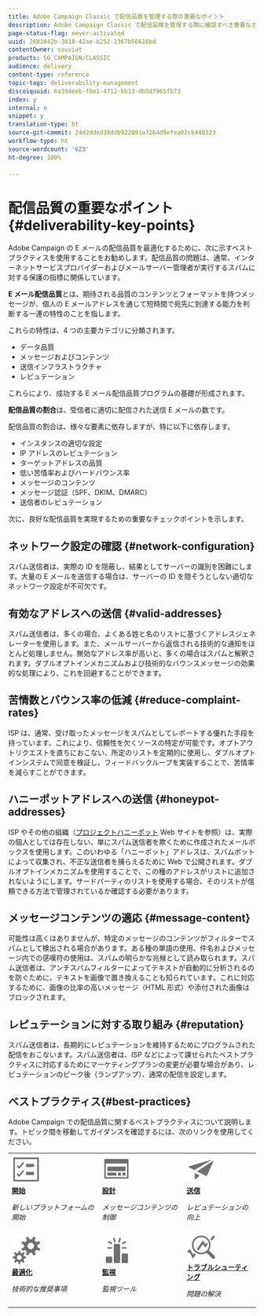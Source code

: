 ```yaml
---
title: Adobe Campaign Classic で配信品質を管理する際の重要なポイント
description: Adobe Campaign Classic で配信品質を管理する際に確認すべき重要なポイントは何ですか？
page-status-flag: never-activated
uuid: 2681042b-3018-42ae-b252-2367b56616bd
contentOwner: sauviat
products: SG_CAMPAIGN/CLASSIC
audience: delivery
content-type: reference
topic-tags: deliverability-management
discoiquuid: 6a394eeb-fbe1-4712-bb13-db5d7965fb73
index: y
internal: n
snippet: y
translation-type: ht
source-git-commit: 24d2dded38ddb922891a7264d9efea02cb448323
workflow-type: ht
source-wordcount: '623'
ht-degree: 100%

---
```



# 配信品質の重要なポイント{#deliverability-key-points}

Adobe Campaign の E メールの配信品質を最適化するために、次に示すベストプラクティスを使用することをお勧めします。配信品質の問題は、通常、インターネットサービスプロバイダーおよびメールサーバー管理者が実行するスパムに対する保護の指標に関係しています。

**E メール配信品質**&#x200B;とは、期待される品質のコンテンツとフォーマットを持つメッセージが、個人の E メールアドレスを通じて短時間で宛先に到達する能力を判断する一連の特性のことを指します。

これらの特性は、4 つの主要カテゴリに分類されます。
* データ品質
* メッセージおよびコンテンツ
* 送信インフラストラクチャ
* レピュテーション

これらにより、成功する E メール配信品質プログラムの基礎が形成されます。

**配信品質の割合**&#x200B;は、受信者に適切に配信された送信 E メールの数です。

配信品質の割合は、様々な要素に依存しますが、特に以下に依存します。
* インスタンスの適切な設定
* IP アドレスのレピュテーション
* ターゲットアドレスの品質
* 低い苦情率およびハードバウンス率
* メッセージのコンテンツ
* メッセージ認証（SPF、DKIM、DMARC）
* 送信者のレピュテーション

次に、良好な配信品質を実現するための重要なチェックポイントを示します。

## ネットワーク設定の確認 {#network-configuration}

スパム送信者は、実際の ID を隠蔽し、結果としてサーバーの識別を困難にします。大量の E メールを送信する場合は、サーバーの ID を隠そうとしない適切なネットワーク設定が不可欠です。

## 有効なアドレスへの送信 {#valid-addresses}

スパム送信者は、多くの場合、よくある姓と名のリストに基づくアドレスジェネレーターを使用します。また、メールサーバーから返信される技術的な通知をほとんど処理しません。無効なアドレス率が高いと、多くの場合はスパムと解釈されます。ダブルオプトインメカニズムおよび技術的なバウンスメッセージの効果的な処理により、これを回避することができます。

## 苦情数とバウンス率の低減 {#reduce-complaint-rates}

ISP は、通常、受け取ったメッセージをスパムとしてレポートする優れた手段を持っています。これにより、信頼性を欠くソースの特定が可能です。オプトアウトリクエストを直ちにおこない、所定のリストを定期的に使用し、ダブルオプトインシステムで同意を検証し、フィードバックループを実装することで、苦情率を減らすことができます。

## ハニーポットアドレスへの送信 {#honeypot-addresses}

ISP やその他の組織（[プロジェクトハニーポット](https://www.projecthoneypot.org/) Web サイトを参照）は、実際の個人としては存在しない、単にスパム送信者を欺くために作成されたメールボックスを使用します。このいわゆる「ハニーポット」アドレスは、スパムボットによって収集され、不正な送信者を捕らえるために Web で公開されます。ダブルオプトインメカニズムを使用することで、この種のアドレスがリストに追加されないようにします。サードパーティのリストを使用する場合、そのリストが信頼できる方法で管理されているか確認する必要があります。

## メッセージコンテンツの適応 {#message-content}

可能性は高くはありませんが、特定のメッセージのコンテンツがフィルターでスパムとして検出される場合があります。ある種の単語の使用、件名およびメッセージ内での感嘆符の使用は、スパムの明らかな兆候として読み取られます。スパム送信者は、アンチスパムフィルターによってテキストが自動的に分析されるのを防ぐために、テキストを画像で置き換えることも知られています。これに対応するために、画像の比率の高いメッセージ（HTML 形式）や添付された画像はブロックされます。

## レピュテーションに対する取り組み {#reputation}

スパム送信者は、長期的にレピュテーションを維持するためにプログラムされた配信をおこないます。スパム送信者は、ISP などによって課せられたベストプラクティスに対応するためにマーケティングプランの変更が必要な場合があり、レピュテーションのピーク後（ランプアップ）、通常の配信を設定します。

## ベストプラクティス{#best-practices}

Adobe Campaign での配信品質に関するベストプラクティスについて説明します。トピック間を移動してガイダンスを確認するには、次のリンクを使用してください。

<table>
<tr>
  <td>
    <a href="starting-new-platform.md">
      <img alt="開始" src="assets/do-not-localize/start.svg" width="60px"/>
    </a>
    <div>
      <a href="starting-new-platform.md">
    <strong>開始</strong>
    </a>
    </div>
    <p>
    <em>新しいプラットフォームの開始</em>
    <p>
  </td>
   <td>
    <a href="control-message-content.md">
      <img alt="設計" src="assets/do-not-localize/design.svg" width="60px"/>
    </a>
    <div>
      <a href="control-message-content.md">
    <strong>設計</strong>
    </a>
    </div>
    <p>
    <em>メッセージコンテンツの制御</em>
    <p>
  </td>
  <td>
    <a href="improve-reputation.md">
      <img alt="設計" src="assets/do-not-localize/check.svg" width="60px"/>
    </a>
    <div>
      <a href="improve-reputation.md">
    <strong>送信</strong>
    </a>
    </div>
    <p>
    <em>レピュテーションの向上</em>
    <p>
  </td>
</tr>
<tr>
  <td>
    <a href="technical-recommendations.md">
      <img alt="最適化" src="assets/do-not-localize/optimize.svg" width="60px"/>
    </a>
    <div>
      <a href="technical-recommendations.md">
    <strong>最適化</strong>
    </a>
    </div>
    <p>
    <em>技術的な推奨事項</em>
    <p>
  </td>
   <td>
    <a href="monitoring-deliverability.md">
      <img alt="確認" src="assets/do-not-localize/monitor.svg" width="60px"/>
    </a>
    <div>
      <a href="monitoring-deliverability.md">
    <strong>監視</strong>
    </a>
    </div>
    <p>
    <em>監視ツール</em>
    <p>
  </td>
  <td>
    <a href="deliverability-faq.md">
      <img alt="最適化" src="assets/do-not-localize/troubleshoot.svg" width="60px"/>
    </a>
    <div>
      <a href="deliverability-faq.md">
    <strong>トラブルシューティング</strong>
    </a>
    </div>
    <p>
    <em>問題の解決</em>
    <p>
  </td>
</tr>
</table>
